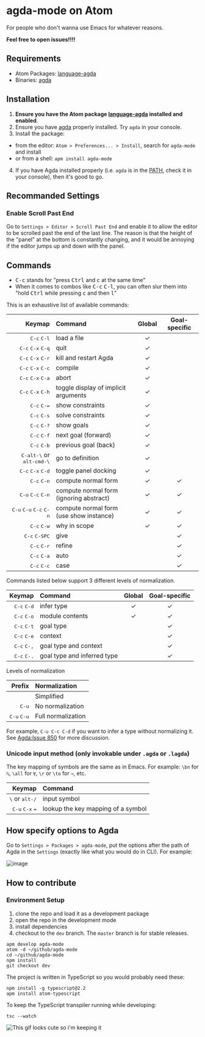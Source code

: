 # agda-mode on Atom

For people who don't wanna use Emacs for whatever reasons.

**Feel free to open issues!!!!**

## Requirements

* Atom Packages: [language-agda](https://atom.io/packages/language-agda)
* Binaries: [agda](http://wiki.portal.chalmers.se/agda/pmwiki.php?n=Main.Download)

## Installation

1. **Ensure you have the Atom package [language-agda](https://atom.io/packages/language-agda) installed and enabled**.
2. Ensure you have [agda](http://wiki.portal.chalmers.se/agda/pmwiki.php?n=Main.Download) properly installed. Try `agda` in your console.
3. Install the package:
  * from the editor: `Atom > Preferences... > Install`, search for `agda-mode` and install
  * or from a shell: `apm install agda-mode`
4. If you have Agda installed properly (i.e. `agda` is in the [PATH](https://en.wikipedia.org/wiki/PATH_(variable)), check it in your console), then it's good to go.

## Recommanded Settings

### Enable Scroll Past End

Go to `Settings > Editor > Scroll Past End` and enable it to allow the editor to be scrolled past the end of the last line. The reason is that the height of the "panel" at the bottom is constantly changing, and it would be annoying if the editor jumps up and down with the panel.

## Commands

* <kbd>C-c</kbd> stands for "press <kbd>Ctrl</kbd> and <kbd>c</kbd> at the same time"
* When it comes to combos like <kbd>C-c</kbd> <kbd>C-l</kbd>, you can often slur them into "hold <kbd>Ctrl</kbd> while pressing <kbd>c</kbd> and then <kbd>l</kbd>"

This is an exhaustive list of available commands:

| Keymap            | Command                                 | Global | Goal-specific |
|------------------:|:----------------------------------------|:------:|:-------------:|
| <kbd>C-c</kbd>                <kbd>C-l</kbd> | load a file                             |   ✓    |               |
| <kbd>C-c</kbd> <kbd>C-x</kbd> <kbd>C-q</kbd> | quit                                    |   ✓    |               |
| <kbd>C-c</kbd> <kbd>C-x</kbd> <kbd>C-r</kbd> | kill and restart Agda                   |   ✓    |               |
| <kbd>C-c</kbd> <kbd>C-x</kbd> <kbd>C-c</kbd> | compile                                 |   ✓    |               |
| <kbd>C-c</kbd> <kbd>C-x</kbd> <kbd>C-a</kbd> | abort                                   |   ✓    |               |
| <kbd>C-c</kbd> <kbd>C-x</kbd> <kbd>C-h</kbd> | toggle display of implicit arguments    |   ✓    |               |
| <kbd>C-c</kbd>                <kbd>C-=</kbd> | show constraints                        |   ✓    |               |
| <kbd>C-c</kbd>                <kbd>C-s</kbd> | solve constraints                       |   ✓    |               |
| <kbd>C-c</kbd>                <kbd>C-?</kbd> | show goals                              |   ✓    |               |
| <kbd>C-c</kbd>                <kbd>C-f</kbd> | next goal (forward)                     |   ✓    |               |
| <kbd>C-c</kbd>                <kbd>C-b</kbd> | previous goal (back)                    |   ✓    |               |
| <kbd>C-alt-\\</kbd> or <kbd>alt-cmd-\\</kbd> | go to definition                    |   ✓    |               |
| <kbd>C-c</kbd> <kbd>C-x</kbd> <kbd>C-d</kbd> | toggle panel docking                    |   ✓    |               |
|                               <kbd>C-c</kbd> <kbd>C-n</kbd>   | compute normal form                     |   ✓    |       ✓       |
|                <kbd>C-u</kbd> <kbd>C-c</kbd> <kbd>C-n</kbd>   | compute normal form (ignoring abstract) |   ✓    |       ✓       |
| <kbd>C-u</kbd> <kbd>C-u</kbd> <kbd>C-c</kbd> <kbd>C-n</kbd>   | compute normal form (use show instance) |   ✓    |       ✓       |
| <kbd>C-c</kbd>                <kbd>C-w</kbd> | why in scope                            |   ✓    |       ✓       |
| <kbd>C-c</kbd>                <kbd>C-SPC</kbd> | give                                  |        |       ✓       |
| <kbd>C-c</kbd>                <kbd>C-r</kbd> | refine                                  |        |       ✓       |
| <kbd>C-c</kbd>                <kbd>C-a</kbd> | auto                                    |        |       ✓       |
| <kbd>C-c</kbd>                <kbd>C-c</kbd> | case                                    |        |       ✓       |

Commands listed below support 3 different levels of normalization.

| Keymap                        | Command                                 | Global | Goal-specific |
|------------------------------:|:----------------------------------------|:------:|:-------------:|
| <kbd>C-c</kbd> <kbd>C-d</kbd> | infer type                              |   ✓    |       ✓       |
| <kbd>C-c</kbd> <kbd>C-o</kbd> | module contents                         |   ✓    |       ✓       |
| <kbd>C-c</kbd> <kbd>C-t</kbd> | goal type                               |        |       ✓       |
| <kbd>C-c</kbd> <kbd>C-e</kbd> | context                                 |        |       ✓       |
| <kbd>C-c</kbd> <kbd>C-,</kbd> | goal type and context                   |        |       ✓       |
| <kbd>C-c</kbd> <kbd>C-.</kbd> | goal type and inferred type             |        |       ✓       |

Levels of normalization

| Prefix                        | Normalization      |
|------------------------------:|:-------------------|
|                               | Simplified         |
| <kbd>C-u</kbd>                | No normalization   |
| <kbd>C-u</kbd> <kbd>C-u</kbd> | Full normalization |

For example, `C-u C-c C-d` if you want to infer a type without normalizing it.
See [Agda:Issue 850](https://code.google.com/p/agda/issues/detail?id=850) for more discussion.

### Unicode input method (only invokable under `.agda` or `.lagda`)

The key mapping of symbols are the same as in Emacs. For example: `\bn` for `ℕ`, `\all` for `∀`, `\r` or `\to` for `→`, etc.

| Keymap                                     | Command                            |
|-------------------------------------------:|:-----------------------------------|
| <kbd>\\</kbd> or <kbd>alt-/</kbd>          | input symbol                       |
| <kbd>C-u</kbd> <kbd>C-x</kbd> <kbd>=</kbd> | lookup the key mapping of a symbol |

## How specify options to Agda

Go to `Settings > Packages > agda-mode`, put the options after the path of Agda in the `Settings` (exactly like what you would do in CLI). For example:

![image](https://i.imgur.com/SwKSWXZ.png)

## How to contribute

### Environment Setup

1. clone the repo and load it as a development package
2. open the repo in the development mode
3. install dependencies
4. checkout to the `dev` branch. The `master` branch is for stable releases.
```
apm develop agda-mode
atom -d ~/github/agda-mode
cd ~/github/agda-mode
npm install
git checkout dev
```

The project is written in TypeScript so you would probably need these:
```
npm install -g typescript@2.2
apm install atom-typescript
```

To keep the TypeScript transpiler running while developing:

```
tsc --watch
```







![This gif looks cute so i'm keeping it](https://f.cloud.github.com/assets/69169/2290250/c35d867a-a017-11e3-86be-cd7c5bf3ff9b.gif)
